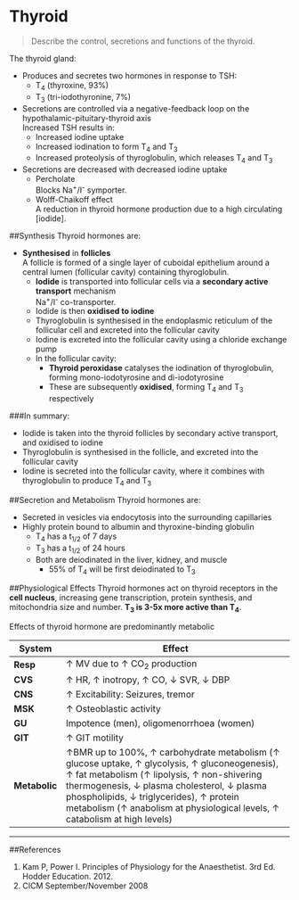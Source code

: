 # Thyroid
> Describe the control, secretions and functions of the thyroid.

The thyroid gland:
* Produces and secretes two hormones in response to TSH:
  * T<sub>4</sub> (thyroxine, 93%)
  * T<sub>3</sub> (tri-iodothyronine, 7%)
* Secretions are controlled via a negative-feedback loop on the hypothalamic-pituitary-thyroid axis  
Increased TSH results in:
  * Increased iodine uptake
  * Increased iodination to form T<sub>4</sub> and T<sub>3</sub>
  * Increased proteolysis of thyroglobulin, which releases T<sub>4</sub> and T<sub>3</sub>
* Secretions are decreased with decreased iodine uptake
  * Percholate  
  Blocks Na<sup>+</sup>/I<sup>-</sup> symporter.
  * Wolff-Chaikoff effect  
  A reduction in thyroid hormone production due to a high circulating [iodide].


##Synthesis
Thyroid hormones are:
* **Synthesised** in **follicles**  
A follicle is formed of a single layer of cuboidal epithelium around a central lumen (follicular cavity) containing thyroglobulin.
  * **Iodide** is transported into follicular cells via a **secondary active transport** mechanism  
  Na<sup>+</sup>/I<sup>-</sup> co-transporter.
  * Iodide is then **oxidised to iodine**
  * Thyroglobulin is synthesised in the endoplasmic reticulum of the follicular cell and excreted into the follicular cavity
  * Iodine is excreted into the follicular cavity using a chloride exchange pump
  * In the follicular cavity:
    * **Thyroid peroxidase** catalyses the iodination of thyroglobulin, forming mono-iodotyrosine and di-iodotyrosine
    * These are subsequently **oxidised**, forming T<sub>4</sub> and T<sub>3</sub> respectively

###In summary:
* Iodide is taken into the thyroid follicles by secondary active transport, and oxidised to iodine
* Thyroglobulin is synthesised in the follicle, and excreted into the follicular cavity
* Iodine is secreted into the follicular cavity, where it combines with thyroglobulin to produce T<sub>4</sub> and T<sub>3</sub>

##Secretion and Metabolism
Thyroid hormones are:
* Secreted in vesicles via endocytosis into the surrounding capillaries
* Highly protein bound to albumin and thyroxine-binding globulin
  * T<sub>4</sub> has a t<sub>1/2</sub> of 7 days
  * T<sub>3</sub> has a t<sub>1/2</sub> of 24 hours
  * Both are deiodinated in the liver, kidney, and muscle
    * 55% of T<sub>4</sub> will be first deiodinated to T<sub>3</sub>

##Physiological Effects
Thyroid hormones act on thyroid receptors in the **cell nucleus**, increasing gene transcription, protein synthesis, and mitochondria size and number. **T<sub>3</sub> is 3-5x more active than T<sub>4</sub>**.

Effects of thyroid hormone are predominantly metabolic

|System|Effect|
|--|--|
|**Resp**| ↑ MV due to ↑ CO<sub>2</sub> production
|**CVS**|↑ HR, ↑ inotropy, ↑ CO, ↓ SVR, ↓ DBP
|**CNS**|↑ Excitability: Seizures, tremor
|**MSK**|↑ Osteoblastic activity
|**GU**|Impotence (men), oligomenorrhoea (women)
|**GIT**|↑ GIT motility
|**Metabolic**|↑BMR up to 100%, ↑ carbohydrate metabolism (↑ glucose uptake, ↑ glycolysis, ↑ gluconeogenesis), ↑ fat metabolism (↑ lipolysis, ↑ non-shivering thermogenesis, ↓ plasma cholesterol, ↓ plasma phospholipids, ↓ triglycerides), ↑ protein metabolism (↑ anabolism at physiological levels, ↑ catabolism at high levels)

---
##References
1. Kam P, Power I. Principles of Physiology for the Anaesthetist. 3rd Ed. Hodder Education. 2012.
2. CICM September/November 2008